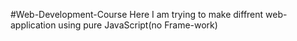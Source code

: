  
 #Web-Development-Course 
 Here I am trying to make diffrent web-application using pure JavaScript(no Frame-work)
